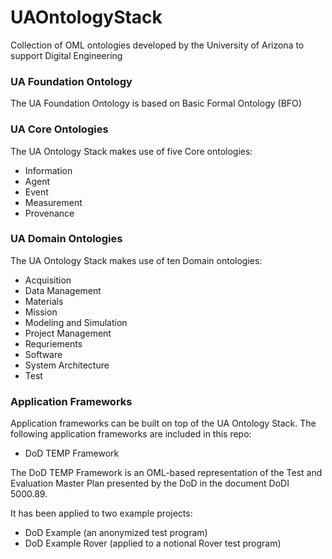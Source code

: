 # UAOntologyStack
Collection of OML ontologies developed by the University of Arizona to support Digital Engineering

### UA Foundation Ontology

The UA Foundation Ontology is based on Basic Formal Ontology (BFO)

### UA Core Ontologies

The UA Ontology Stack makes use of five Core ontologies:

* Information
* Agent
* Event
* Measurement
* Provenance

### UA Domain Ontologies

The UA Ontology Stack makes use of ten Domain ontologies:

* Acquisition
* Data Management
* Materials
* Mission
* Modeling and Simulation
* Project Management
* Requriements
* Software
* System Architecture
* Test

### Application Frameworks

Application frameworks can be built on top of the UA Ontology Stack.
The following application frameworks are included in this repo:

* DoD TEMP Framework

The DoD TEMP Framework is an OML-based representation of the Test and Evaluation Master Plan presented by the DoD in the document DoDI 5000.89.

It has been applied to two example projects:

* DoD Example (an anonymized test program)
* DoD Example Rover (applied to a notional Rover test program)
